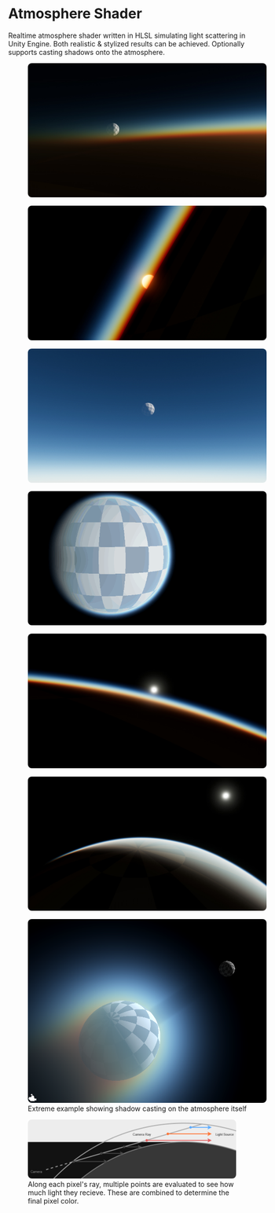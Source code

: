 <head>
    <link rel="stylesheet" href="subject.css">
	<style>
    .media_grid {
        gap: 4px;
    }
    .media_grid > * {
        width: 486px;
    }
    img {
        border-radius: 8px;
    }
    a > img {
		transition: .25s ease;
	}
	a > img:hover {
		filter: brightness(75%);
	}
	</style>
</head>

# Atmosphere Shader
Realtime atmosphere shader written in HLSL simulating light scattering in Unity Engine.
Both realistic & stylized results can be achieved.
Optionally supports casting shadows onto the atmosphere.

<div class="media_grid">
    <figure>
        <a href="/content/Shader/Atmosphere/sunset1.jpg" title="Enlarge"><img src="/content/Shader/Atmosphere/sunset1.jpg"></a>
        <figcaption></figcaption>
    </figure>
    <figure>
        <a href="/content/Shader/Atmosphere/sunset2.jpg" title="Enlarge"><img src="/content/Shader/Atmosphere/sunset2.jpg"></a>
        <figcaption></figcaption>
    </figure>
    <figure>
        <a href="/content/Shader/Atmosphere/in_atmo1.jpg" title="Enlarge"><img src="/content/Shader/Atmosphere/in_atmo1.jpg"></a>
        <figcaption></figcaption>
    </figure>
    <figure>
        <a href="/content/Shader/Atmosphere/atmo_shadow.gif" title="Enlarge"><img src="/content/Shader/Atmosphere/atmo_shadow.gif" style="aspect-ratio:16/9; object-fit:cover"></a>
        <figcaption></figcaption>
    </figure>
    <figure>
        <a href="/content/Shader/Atmosphere/sunset6.jpg" title="Enlarge"><img src="/content/Shader/Atmosphere/sunset6.jpg"></a>
        <figcaption></figcaption>
    </figure>
    <figure>
        <a href="/content/Shader/Atmosphere/sunrise.jpg" title="Enlarge"><img src="/content/Shader/Atmosphere/sunrise.jpg"></a>
        <figcaption></figcaption>
    </figure>
    <figure>
        <a href="/content/Shader/Atmosphere/moon_shadow_extreme.png" title="Enlarge"><img src="/content/Shader/Atmosphere/moon_shadow_extreme.png"></a>
        <figcaption>Extreme example showing shadow casting on the atmosphere itself</figcaption>
    </figure>
</div>

<figure>
    <img src="/content/Shader/Atmosphere/scatter_diagram.png">
    <figcaption>Along each pixel's ray, multiple points are evaluated to see how much light they recieve. These are combined to determine the final pixel color.</figcaption>
</figure>